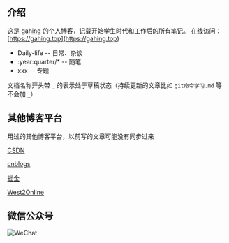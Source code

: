 ## 介绍

这是 gahing 的个人博客，记载开始学生时代和工作后的所有笔记。 在线访问：[https://gahing.top](https://gahing.top)


- Daily-life -- 日常、杂谈
- :year:quarter/* -- 随笔
- xxx -- 专题

文档名称开头带 `_` 的表示处于草稿状态（持续更新的文章比如 `git命令学习.md` 等不会加 `_`）


## 其他博客平台

用过的其他博客平台，以前写的文章可能没有同步过来

[CSDN](https://blog.csdn.net/u011644423/)

[cnblogs](https://www.cnblogs.com/france/)

[掘金](https://juejin.im/user/59818c62f265da3e3a0bdbf0)

[West2Online](https://www.hongweipeng.com/index.php/author/8/)

## 微信公众号

![WeChat](https://upload-images.jianshu.io/upload_images/9277731-591f9a53b8acf2c1.png?imageMogr2/auto-orient/strip%7CimageView2/2/w/620)